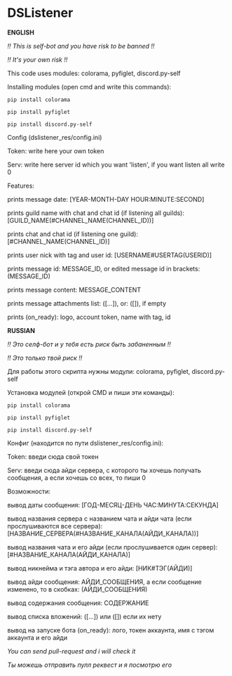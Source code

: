 # DSListener

**ENGLISH**

*!! This is self-bot and you have risk to be banned !!*

*!! It's your own risk !!*

This code uses modules: colorama, pyfiglet, discord.py-self

  Installing modules (open cmd and write this commands):
  
    pip install colorama
    
    pip install pyfiglet
    
    pip install discord.py-self
    
    
Config (dslistener_res/config.ini)

  Token: write here your own token
  
  Serv: write here server id which you want 'listen', if you want listen all write 0
  

Features:

  prints message date: [YEAR-MONTH-DAY HOUR:MINUTE:SECOND]
  
  prints guild name with chat and chat id (if listening all guilds): [GUILD_NAME(#CHANNEL_NAME(CHANNEL_ID))]
  
  prints chat and chat id (if listening one guild): [#CHANNEL_NAME(CHANNEL_ID)]
  
  prints user nick with tag and user id: [USERNAME#USERTAG(USERID)]
  
  prints message id: MESSAGE_ID, or edited message id in brackets: (MESSAGE_ID)
  
  prints message content: MESSAGE_CONTENT
  
  prints message attachments list: ([...]), or: ([]), if empty
  
  prints (on_ready): logo, account token, name with tag, id
  

**RUSSIAN**

*!! Это селф-бот и у тебя есть риск быть забаненным !!*

*!! Это только твой риск !!*


Для работы этого скрипта нужны модули: colorama, pyfiglet, discord.py-self

  Установка модулей (открой CMD и пиши эти команды):
  
    pip install colorama
    
    pip install pyfiglet
    
    pip install discord.py-self
    
    
Конфиг (находится по пути dslistener_res/config.ini):

  Token: введи сюда свой токен
  
  Serv: введи сюда айди сервера, с которого ты хочешь получать сообщения, а если хочешь со всех, то пиши 0
  
  
Возможности:

  вывод даты сообщения: [ГОД-МЕСЯЦ-ДЕНЬ ЧАС:МИНУТА:СЕКУНДА]
  
  вывод названия сервера с названием чата и айди чата (если прослушиваются все сервера): [НАЗВАНИЕ_СЕРВЕРА(#НАЗВАНИЕ_КАНАЛА(АЙДИ_КАНАЛА))]
  
  вывод названия чата и его айди (если прослушивается один сервер): [#НАЗВАНИЕ_КАНАЛА(АЙДИ_КАНАЛА)]
  
  вывод никнейма и тэга автора и его айди: [НИК#ТЭГ(АЙДИ)]
  
  вывод айди сообщения: АЙДИ_СООБЩЕНИЯ, а если сообщение изменено, то в скобках: (АЙДИ_СООБЩЕНИЯ)
  
  вывод содержания сообщения: СОДЕРЖАНИЕ
  
  вывод списка вложений: ([...]) или ([]) если их нету
  
  вывод на запуске бота (on_ready): лого, токен аккаунта, имя с тэгом аккаунта и его айди
  
  
*You can send pull-request and i will check it*

*Ты можешь отправить пулл реквест и я посмотрю его*
